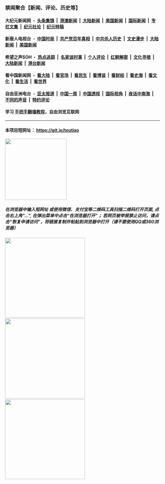 ### 禁闻聚合【新闻、评论、历史等】

#### 大纪元新闻网 &nbsp;-&nbsp; [头条集锦](indexes/E头条集锦.md?t=03121431) &nbsp;|&nbsp; [港澳新闻](indexes/E港澳新闻.md?t=03121431)  &nbsp;|&nbsp; [大陆新闻](indexes/E大陆新闻.md?t=03121431) &nbsp;|&nbsp; [美国新闻](indexes/E美国新闻.md?t=03121431) &nbsp;|&nbsp; [国际新闻](indexes/E国际新闻.md?t=03121431) &nbsp;|&nbsp; [专栏文集](indexes/E专栏文集.md?t=03121431) &nbsp;|&nbsp; [纪元社论](indexes/E纪元社论.md?t=03121431) &nbsp;|&nbsp; [纪元特稿](indexes/E纪元特稿.md?t=03121431) 

#### 新唐人电视台 &nbsp;-&nbsp; [中国时局](indexes/N中国时局.md?t=03121431) &nbsp;|&nbsp; [共产党百年真相](indexes/N共产党百年真相.md?t=03121431) &nbsp;|&nbsp; [中共杀人历史](indexes/N中共杀人历史.md?t=03121431) &nbsp;|&nbsp; [文史漫步](indexes/N文史漫步.md?t=03121431) &nbsp;|&nbsp; [大陆新闻](indexes/N大陆新闻.md?t=03121431) &nbsp;|&nbsp; [美国新闻](indexes/N美国新闻.md?t=03121431)

#### 希望之声SOH &nbsp;-&nbsp; [热点追踪](indexes/H热点追踪.md?t=03121431) &nbsp;|&nbsp; [名家谈时事](indexes/H名家谈时事.md?t=03121431) &nbsp;|&nbsp; [个人评论](indexes/H个人评论.md?t=03121431)  &nbsp;|&nbsp; [红朝解密](indexes/H红朝解密.md?t=03121431) &nbsp;|&nbsp; [文化寻根](indexes/H文化寻根.md?t=03121431) &nbsp;|&nbsp; [大陆新闻](indexes/H大陆新闻.md?t=03121431) &nbsp;|&nbsp; [港台新闻](indexes/H港台新闻.md?t=03121431)

#### 看中国新闻网 &nbsp;-&nbsp; [看大陆](indexes/S看大陆.md?t=03121431) &nbsp;|&nbsp; [看官场](indexes/S看官场.md?t=03121431) &nbsp;|&nbsp; [看民生](indexes/S看民生.md?t=03121431)  &nbsp;|&nbsp; [看博谈](indexes/S看博谈.md?t=03121431) &nbsp;|&nbsp; [看财经](indexes/S看财经.md?t=03121431) &nbsp;|&nbsp; [看史海](indexes/S看史海.md?t=03121431) &nbsp;|&nbsp; [看文化](indexes/S看文化.md?t=03121431) &nbsp;|&nbsp; [看生活](indexes/S看生活.md?t=03121431) &nbsp;|&nbsp; [看世界](indexes/S看世界.md?t=03121431)

#### 自由亚洲电台 &nbsp;-&nbsp; [亚太报道](indexes/R亚太报道.md?t=03121431) &nbsp;|&nbsp; [中国一周](indexes/R中国一周.md?t=03121431) &nbsp;|&nbsp; [中国透视](indexes/R中国透视.md?t=03121431)  &nbsp;|&nbsp; [国际视角](indexes/R国际视角.md?t=03121431) &nbsp;|&nbsp; [夜话中南海](indexes/R夜话中南海.md?t=03121431) &nbsp;|&nbsp; [不同的声音](indexes/R不同的声音.md?t=03121431) &nbsp;|&nbsp; [特约评论](indexes/R特约评论.md?t=03121431)

#### 学习 [手把手翻墙教程](https://github.com/gfw-breaker/guides/wiki)，自由浏览互联网

----

#### 本项目短网址： https://git.io/toutiao
<img src="https://raw.githubusercontent.com/gfw-breaker/banned-news/master/scripts/img/qr.png" width="200px"/>  

##### 在浏览器中输入短网址 或使用微信、支付宝等二维码工具扫描二维码打开页面, 点击右上角"...", 在弹出菜单中点击“在浏览器打开”； 若网页被举报禁止访问，请点击“恢复申请访问”，将链接复制并粘贴到浏览器中打开（请不要使用QQ或360浏览器）

<img src="https://raw.githubusercontent.com/gfw-breaker/banned-news/master/scripts/img/1.png" width="260px"/> &nbsp; <img src="https://raw.githubusercontent.com/gfw-breaker/banned-news/master/scripts/img/2.png" width="260px"/> &nbsp; <img src="https://raw.githubusercontent.com/gfw-breaker/banned-news/master/scripts/img/3.png" width="260px"/>
